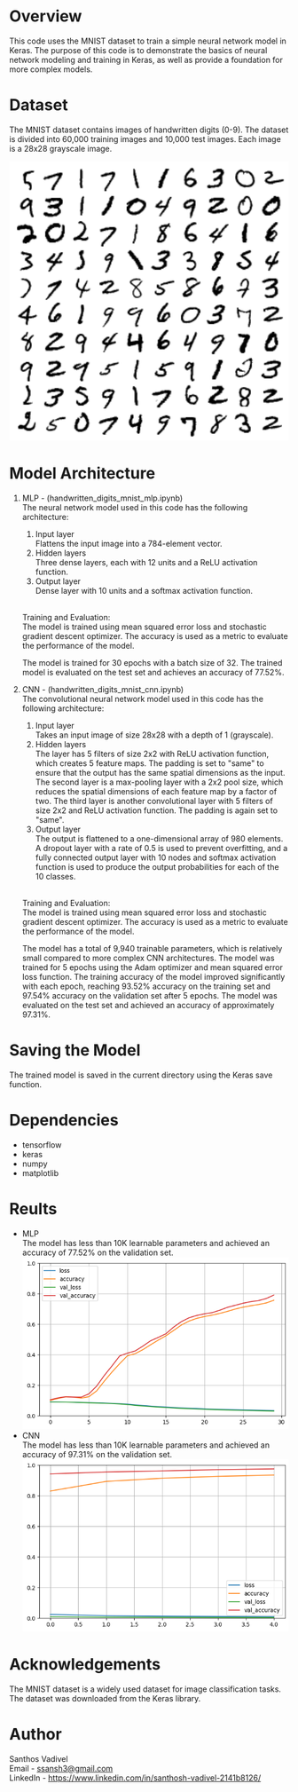 # Overview
This code uses the MNIST dataset to train a simple neural network model in Keras. The purpose of this code is to demonstrate the basics of neural network modeling and training in Keras, as well as provide a foundation for more complex models.

# Dataset
The MNIST dataset contains images of handwritten digits (0-9). The dataset is divided into 60,000 training images and 10,000 test images. Each image is a 28x28 grayscale image.

<img src="https://github.com/SanthoshV14/handwritten-digits-mnist/blob/main/img/dataset.png" />

# Model Architecture

<ol>
<li>MLP - (handwritten_digits_mnist_mlp.ipynb)</li>
The neural network model used in this code has the following architecture: </br>

<ol>
<li>Input layer</li> Flattens the input image into a 784-element vector. </br>
<li>Hidden layers</li> Three dense layers, each with 12 units and a ReLU activation function. </br>
<li>Output layer</li> Dense layer with 10 units and a softmax activation function. </br> </br>
</ol>

Training and Evaluation: </br>
The model is trained using mean squared error loss and stochastic gradient descent optimizer. The accuracy is used as a metric to evaluate the performance of the model. </br>

The model is trained for 30 epochs with a batch size of 32. The trained model is evaluated on the test set and achieves an accuracy of 77.52%. </br>

<li>CNN - (handwritten_digits_mnist_cnn.ipynb)</li>
The convolutional neural network model used in this code has the following architecture: </br>
<ol>
<li>Input layer</li> Takes an input image of size 28x28 with a depth of 1 (grayscale). </br>
<li>Hidden layers</li> The layer has 5 filters of size 2x2 with ReLU activation function, which creates 5 feature maps. The padding is set to "same" to ensure that the output has the same spatial dimensions as the input. The second layer is a max-pooling layer with a 2x2 pool size, which reduces the spatial dimensions of each feature map by a factor of two. The third layer is another convolutional layer with 5 filters of size 2x2 and ReLU activation function. The padding is again set to "same". </br>
<li>Output layer</li> The output is flattened to a one-dimensional array of 980 elements. A dropout layer with a rate of 0.5 is used to prevent overfitting, and a fully connected output layer with 10 nodes and softmax activation function is used to produce the output probabilities for each of the 10 classes. </br> </br>
</ol>

Training and Evaluation: </br>
The model is trained using mean squared error loss and stochastic gradient descent optimizer. The accuracy is used as a metric to evaluate the performance of the model. </br>

The model has a total of 9,940 trainable parameters, which is relatively small compared to more complex CNN architectures. The model was trained for 5 epochs using the Adam optimizer and mean squared error loss function. The training accuracy of the model improved significantly with each epoch, reaching 93.52% accuracy on the training set and 97.54% accuracy on the validation set after 5 epochs. The model was evaluated on the test set and achieved an accuracy of approximately 97.31%. </br>
</ol>

# Saving the Model
The trained model is saved in the current directory using the Keras save function.

# Dependencies
<ul>
<li>tensorflow</li>
<li>keras</li>
<li>numpy</li>
<li>matplotlib</li>
</ul>

# Reults
<ul>
<li>MLP</li>
The model has less than 10K learnable parameters and achieved an accuracy of 77.52% on the validation set.
<img src="https://github.com/SanthoshV14/handwritten-digits-mnist/blob/main/img/mlp-accuracy-plot.png" />

<li>CNN</li>
The model has less than 10K learnable parameters and achieved an accuracy of 97.31% on the validation set.
<img src="https://github.com/SanthoshV14/handwritten-digits-mnist/blob/main/img/cnn-accuracy-plot.png" />
</ul>

# Acknowledgements
The MNIST dataset is a widely used dataset for image classification tasks. The dataset was downloaded from the Keras library.

# Author
Santhos Vadivel </br>
Email - ssansh3@gmail.com </br>
LinkedIn - https://www.linkedin.com/in/santhosh-vadivel-2141b8126/ </br>
